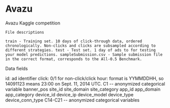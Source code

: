# Avazu
Avazu Kaggle competition


    File descriptions

    train - Training set. 10 days of click-through data, ordered chronologically. Non-clicks and clicks are subsampled according to different strategies. test - Test set. 1 day of ads to for testing your model predictions. sampleSubmission.csv - Sample submission file in the correct format, corresponds to the All-0.5 Benchmark.

Data fields

id: ad identifier
click: 0/1 for non-click/click
hour: format is YYMMDDHH, so 14091123 means 23:00 on Sept. 11, 2014 UTC.
C1 -- anonymized categorical variable
banner_pos
site_id
site_domain
site_category
app_id
app_domain
app_category
device_id
device_ip
device_model
device_type
device_conn_type
C14-C21 -- anonymized categorical variables
